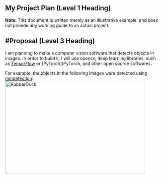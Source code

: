 ## My Project Plan (Level 1 Heading)

**Note**: This document is written merely as an illustrative example, and does not provide any working guide to an actual project.

#Proposal (Level 3 Heading)
 -------------
I am planning to make a computer vision software that detects objects in images.
In order to build it, I will use opencv, deep learning libraries, such as [TensorFlow](TensorFlow)
or [PyTorch](PyTorch, and other open source softwares.

For example, the objects in the following images were detected using [mmdetection](mmdetection):
<img src="[http://cfile6.uf.tistory.com/image/2426E646543C9B4532C7B0](https://user-images.githubusercontent.com/12907710/137271636-56ba1cd2-b110-4812-8221-b4c120320aa9.png)" width="450px" height="300px" title="px(픽셀) 크기 설정" alt="RubberDuck"></img><br/>
